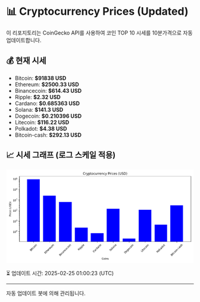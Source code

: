 
# 📊 Cryptocurrency Prices (Updated)

이 리포지토리는 CoinGecko API를 사용하여 코인 TOP 10 시세를 10분가격으로 자동 업데이트합니다.

## 💰 현재 시세
- Bitcoin: **$91838 USD**
- Ethereum: **$2500.33 USD**
- Binancecoin: **$614.43 USD**
- Ripple: **$2.32 USD**
- Cardano: **$0.685363 USD**
- Solana: **$141.3 USD**
- Dogecoin: **$0.210396 USD**
- Litecoin: **$116.22 USD**
- Polkadot: **$4.38 USD**
- Bitcoin-cash: **$292.13 USD**

## 📈 시세 그래프 (로그 스케일 적용)
![Crypto Prices](crypto_prices.png)

⏳ 업데이트 시간: 2025-02-25 01:00:23 (UTC)

---
자동 업데이트 봇에 의해 관리됩니다.
